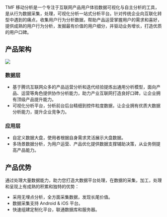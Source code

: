 TMF 移动分析是一个专注于互联网产品用户体验数据可视化与自主分析的工具，是从行为数据采集，处理，可视化分析一站式分析平台。针对传统企业向互联化转型中遇到的痛点，收集用户行为分析数据，帮助产品运营掌握用户的需求和喜好，提供成熟的用户行为分析，发掘最有价值的用户细分，并驱动业务增长，打造优质的用户口碑。

## 产品架构
![](https://qcloudimg.tencent-cloud.cn/raw/9c8ade557d37f563d82e465d13fa7607.png)


### 数据层
 - 基于腾讯互联网众多的产品运营分析和迭代经验提炼出通用分析模型，面向产品、运营等角色提供协作分析能力，助力产业互联网打造良好口碑，让企业拥有顶级产品提升能力。
 - 可视化分析平台，分析前台后台精细到控件粒度数据，让企业拥有优质大数据分析能力，提升企业竞争力。

### 应用层
 - 自定义数据大盘，使用者根据自身需求灵活展示大盘数据。
 - 多场景数据分析，为用户运营、产品优化提供数据支撑辅助决策，从业务侧提高产品能力。


## 产品优势
通过处理大量数据能力，助力您打造大数据平台处理，在数据的采集，加工，处理和呈现上有成熟的积累和独特的优势：
 - 采用无埋点分析，全方面采集数据，发现长尾价值。
 - 数据采集支持 Android & iOS 平台。
 - 快速组建定制化平台，联通数据库和服务器。
